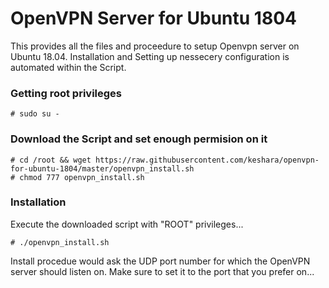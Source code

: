 # OpenVPN Server for Ubuntu 1804
This provides all the files and proceedure to setup Openvpn server on Ubuntu 18.04. Installation and Setting up nessecery configuration is automated within the Script.

### Getting root privileges
```
# sudo su -
```

### Download the Script and set enough permision on it
```
# cd /root && wget https://raw.githubusercontent.com/keshara/openvpn-for-ubuntu-1804/master/openvpn_install.sh
# chmod 777 openvpn_install.sh
```

### Installation
Execute the downloaded script with "ROOT" privileges...
```
# ./openvpn_install.sh
```

Install procedue would ask the UDP port number for which the OpenVPN server should listen on. Make sure to set it to the port that you prefer on...
